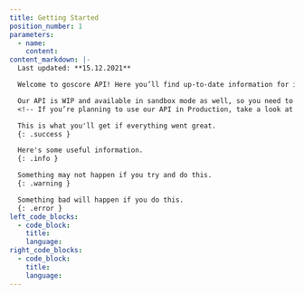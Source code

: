 ```yaml
---
title: Getting Started
position_number: 1
parameters:
  - name:
    content:
content_markdown: |-
  Last updated: **15.12.2021**

  Welcome to goscore API! Here you’ll find up-to-date information for integrating with our data collection solution. If you have any questions, please don't hesitate to <a href="mailto:support@goscore.me">drop us a line</a>.

  Our API is WIP and available in sandbox mode as well, so you need to <a href="mailto:support@goscore.me">contact us</a> to get your API credentials. We're working hard on making Quick start guide, which walks through your entire gotrack integration step-by-step.
  <!-- If you’re planning to use our API in Production, take a look at our Privacy Policy. The fastest way to get your integration up and running is to use our Quickstart guide, which walks through your entire Plaid integration step-by-step. You’ll integrate Plaid Link into your site or app and then use one of our client libraries to retrieve the data you need from our API. -->

  This is what you'll get if everything went great.
  {: .success }

  Here's some useful information.
  {: .info }

  Something may not happen if you try and do this.
  {: .warning }

  Something bad will happen if you do this.
  {: .error }
left_code_blocks:
  - code_block:
    title:
    language:
right_code_blocks:
  - code_block:
    title:
    language:
---
```

